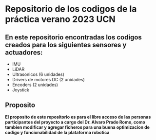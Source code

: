 # Repositorio de los codigos de la práctica verano 2023  UCN
## En este repositorio encontradas los codigos creados para los siguientes sensores y actuadores:

- IMU 
- LiDAR
- Ultrasonicos (6 unidades)
- Drivers de motores DC (2 unidades)
- Encoders (2 unidades)
- Joystick

## Proposito
**El proposito de este repositorio es para el libre acceso de las personas participantes del proyecto a cargo del Dr. Alvaro Prado Romo, como tambien modificar y agregar ficheros para una buena optimizacion de codigo y funcionabilidad de la plataforma robotica**